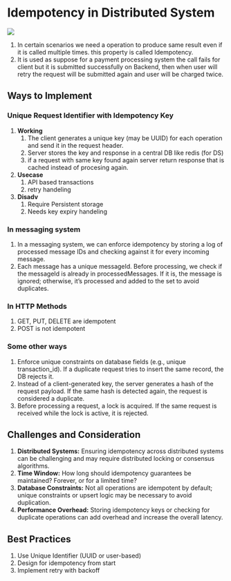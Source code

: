 # Idempotency in Distributed System

<p>
   <img src="/img/hld/idempotency.webp" />
</p>

1. In certain scenarios we need a operation to produce same result even if it is called multiple times. this property is called Idempotency.
2. It is used as suppose for a payment processing system the call fails for client but it is submitted successfully on Backend, then when user will retry the request will be submitted again and user will be charged twice.

## Ways to Implement

### Unique Request Identifier with Idempotency Key

1. **Working**
   1. The client generates a unique key (may be UUID) for each operation and send it in the request header.
   2. Server stores the key and response in a central DB like redis (for DS)
   3. if a request with same key found again server return response that is cached instead of procesing again.
2. **Usecase**
   1. API based transactions
   2. retry handeling
3. **Disadv**
   1. Require Persistent storage
   2. Needs key expiry handeling

### In messaging system

1. In a messaging system, we can enforce idempotency by storing a log of processed message IDs and checking against it for every incoming message.
2. Each message has a unique messageId. Before processing, we check if the messageId is already in processedMessages. If it is, the message is ignored; otherwise, it’s processed and added to the set to avoid duplicates.

### In HTTP Methods

1. GET, PUT, DELETE are idempotent
2. POST is not idempotent

### Some other ways

1. Enforce unique constraints on database fields (e.g., unique transaction_id). If a duplicate request tries to insert the same record, the DB rejects it.
2. Instead of a client-generated key, the server generates a hash of the request payload. If the same hash is detected again, the request is considered a duplicate.
3. Before processing a request, a lock is acquired. If the same request is received while the lock is active, it is rejected.

## Challenges and Consideration

1. **Distributed Systems:** Ensuring idempotency across distributed systems can be challenging and may require distributed locking or consensus algorithms.
2. **Time Window:** How long should idempotency guarantees be maintained? Forever, or for a limited time?
3. **Database Constraints:** Not all operations are idempotent by default; unique constraints or upsert logic may be necessary to avoid duplication.
4. **Performance Overhead:** Storing idempotency keys or checking for duplicate operations can add overhead and increase the overall latency.

## Best Practices

1. Use Unique Identifier (UUID or user-based)
2. Design for idempotency from start
3. Implement retry with backoff
